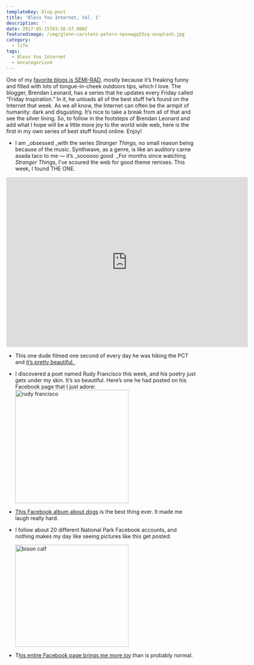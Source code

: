 ```yaml
---
templateKey: blog-post
title: 'Bless You Internet, Vol. 1'
description: ''
date: 2017-05-15T03:56:57.000Z
featuredimage: /img/glenn-carstens-peters-npxxwgq33zq-unsplash.jpg
category:
  - life
tags:
  - Bless You Internet
  - Uncategorized
---
```

<p style="text-align: left;">
  One of my <a href="http://semi-rad.com/">favorite blogs is SEMI-RAD</a>, mostly because it&#8217;s freaking funny and filled with lots of tongue-in-cheek outdoors tips, which I love. The blogger, Brendan Leonard, has a series that he updates every Friday called &#8220;Friday Inspiration.&#8221; In it, he unloads all of the best stuff he&#8217;s found on the Internet that week. As we all know, the Internet can often be the armpit of humanity: dark and disgusting. It&#8217;s nice to take a break from all of that and see the silver lining. So, to follow in the footsteps of Brendan Leonard and add what I hope will be a little more joy to the world wide web, here is the first in my own series of best stuff found online. Enjoy!
</p>

<!--more-->

  * I am _obsessed _with the series _Stranger Things,_ no small reason being because of the music. Synthwave, as a genre, is like an auditory carne asada taco to me &#8212; it&#8217;s _soooooo _good._ _For months since watching _Stranger Things_, I&#8217;ve scoured the web for good theme remixes. This week, I found THE ONE.

<iframe width="640" height="450" scrolling="no" frameborder="no" src="https://w.soundcloud.com/player/?visual=true&#038;url=https%3A%2F%2Fapi.soundcloud.com%2Fplaylists%2F322824997&#038;show_artwork=true&#038;maxwidth=640&#038;maxheight=960&#038;dnt=1"></iframe>

  * This one dude filmed one second of every day he was hiking the PCT and [it&#8217;s pretty beautiful. ][1]
  * I discovered a poet named Rudy Francisco this week, and his poetry just gets under my skin. It&#8217;s so beautiful. Here&#8217;s one he had posted on his Facebook page that I just adore:<img class="alignnone size-medium wp-image-2858 aligncenter" src="https://www.igobyari.com/wp-content/uploads/2017/05/rudy-francisco-300x300.jpg" alt="rudy francisco" width="300" height="300" />
  * [This Facebook album about dogs][2] is the best thing ever. It made me laugh really hard.
  * I follow about 20 different National Park Facebook accounts, and nothing makes my day like seeing pictures like this get posted:

    <img class="alignnone size-medium wp-image-2860 aligncenter" src="https://www.igobyari.com/wp-content/uploads/2017/05/bison-calf-300x270.jpg" alt="bison calf" width="300" height="270" />
  * T[his entire Facebook page brings me more joy][3] than is probably normal.

 [1]: http://www.trendingly.com/pacific-crest-trail
 [2]: https://www.facebook.com/PeopleThatTumblr/posts/827045694134991
 [3]: https://www.facebook.com/TheSamePhotoofJeffGoldblumEveryday/
